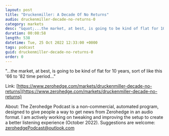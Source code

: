 ```yaml
---
layout: post
title: "Druckenmiller: A Decade Of No Returns"
audio: druckenmiller-decade-no-returns-0
category: markets
desc: "&quot;...the market, at best, is going to be kind of flat for 10 years, sort of like this '66 to '82 time period...&quot;"
duration: 00:08:58
length: 538
datetime: Tue, 25 Oct 2022 12:33:00 +0000
tags: podcast
guid: druckenmiller-decade-no-returns-0
order: 0
---
```

&quot;...the market, at best, is going to be kind of flat for 10 years, sort of like this '66 to '82 time period...&quot;

Link: [https://www.zerohedge.com/markets/druckenmiller-decade-no-returns](https://www.zerohedge.com/markets/druckenmiller-decade-no-returns)

About: The Zerohedge Podcast is a non-commercial, automated program, designed to give people a way to get news from Zerohedge in an audio format.  I am actively working on tweaking and improving the setup to create a better listening experience (October 2022).  Suggestions are welcome: [zerohedgePodcast@outlook.com](mailto:zerohedgePodcast@outlook.com)